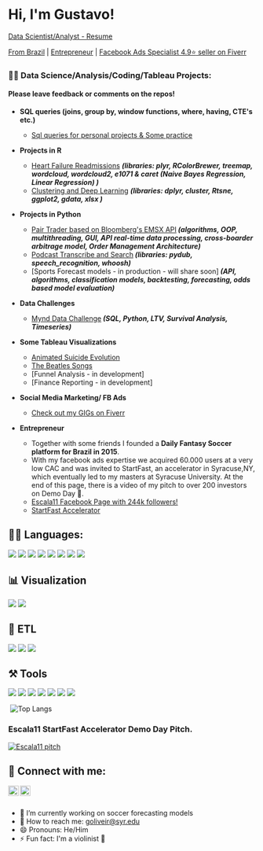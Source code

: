 <h1>Hi, I'm Gustavo! </h1>
<a href="https://rebrand.ly/github_resume">Data Scientist/Analyst - Resume</a> <br/>

<a href="https://www.visitbrasil.com/en/">From Brazil</a> | <a href="https://www.linkedin.com/in/oliveiralgm/">Entrepreneur</a> | <a href="https://rebrand.ly/github_fiverr"> Facebook Ads Specialist 4.9:star: seller on Fiverr</a>

<h3>👨‍💻 Data Science/Analysis/Coding/Tableau Projects:</h2><h4> Please leave feedback or comments on the repos!</h3>
  
- <b>SQL queries (joins, group by, window functions, where, having, CTE's etc.)</b>
  - [Sql queries for personal projects & Some practice](https://rebrand.ly/github_sql)
- <b>Projects in R</b>
  - [Heart Failure Readmissions](https://rebrand.ly/github_heart_failure) <b><i>(libraries: plyr, RColorBrewer, treemap, wordcloud, wordcloud2, e1071 & caret (Naive Bayes Regression, Linear Regression) )</b></i>
  - [Clustering and Deep Learning](https://rebrand.ly/github_CMA) <b><i>(libraries: dplyr, cluster, Rtsne, ggplot2, gdata, xlsx
)</b></i>
- <b>Projects in Python </b>
  - [Pair Trader based on Bloomberg's EMSX API](hhttps://rebrand.ly/github_trader)<b><i> (algorithms, OOP, multithreading, GUI, API real-time data processing, cross-boarder arbitrage model, Order Management Architecture)</b></i>
  - [Podcast Transcribe and Search](https://github.com/oliveiralgm/podcast-project)<b><i> (libraries: pydub, speech_recognition, whoosh)</b></i>
  - [Sports Forecast models - in production - will share soon]<b><i> (API, algorithms, classification models, backtesting, forecasting, odds based model evaluation)</b></i>
- <b>Data Challenges </b>
  - [Mynd Data Challenge](https://rebrand.ly/github_mynd)<b><i> (SQL, Python, LTV, Survival Analysis, Timeseries)</b></i>
- <b>Some Tableau Visualizations</b>
  - [Animated Suicide Evolution](https://rebrand.ly/github_suicide)
  - [The Beatles Songs](https://rebrand.ly/github_beatles)
  - [Funnel Analysis - in development]
  - [Finance Reporting - in development]

- <b>Social Media Marketing/ FB Ads</b>
  - [Check out my GIGs on Fiverr](https://www.fiverr.com/gustavooliveira)
- <b>Entrepreneur</b>
  - Together with some friends I founded a <b>Daily Fantasy Soccer platform for Brazil in 2015</b>. 
  - With my facebook ads expertise we acquired 60.000 users at a very low CAC and was invited to StartFast, an accelerator in Syracuse,NY, which eventually led to my masters at Syracuse University. At the end of this page, there is a video of my pitch to over 200 investors on Demo Day 🤦.
  - [Escala11 Facebook Page with 244k followers!](https://www.facebook.com/escalaonze)
  - [StartFast Accelerator](https://startfastventures.com/)

  
<h2>👨‍💻 Languages:</h2>

![](https://img.shields.io/badge/MySQL-005C84?style=for-the-badge&logo=mysql&logoColor=white)
![](https://img.shields.io/badge/PostgreSQL-316192?style=for-the-badge&logo=postgresql&logoColor=white)
![](https://img.shields.io/badge/Python-FFD43B?style=for-the-badge&logo=python&logoColor=blue)
![](https://img.shields.io/badge/R-276DC3?style=for-the-badge&logo=r&logoColor=white)
![](https://img.shields.io/badge/C-00599C?style=for-the-badge&logo=c&logoColor=white)
![](https://img.shields.io/badge/scikit_learn-F7931E?style=for-the-badge&logo=scikit-learn&logoColor=white)
![](https://img.shields.io/badge/SciPy-654FF0?style=for-the-badge&logo=SciPy&logoColor=white)
![](https://img.shields.io/badge/Pandas-2C2D72?style=for-the-badge&logo=pandas&logoColor=white)

<h2>📊 Visualization</h2>

![](https://img.shields.io/badge/Tableau-E97627?style=for-the-badge&logo=Tableau&logoColor=white)
![](https://img.shields.io/badge/Plotly-239120?style=for-the-badge&logo=plotly&logoColor=white)

<h2>🧱 ETL</h2>

![](https://img.shields.io/badge/dbt-FF694B?style=for-the-badge&logo=dbt&logoColor=white)
![](https://img.shields.io/badge/Bitbucket-0747a6?style=for-the-badge&logo=bitbucket&logoColor=white)
![](https://img.shields.io/badge/Airflow-017CEE?style=for-the-badge&logo=Apache%20Airflow&logoColor=white)

<h2>⚒️ Tools</h2>

![](https://img.shields.io/badge/Jira-0052CC?style=for-the-badge&logo=Jira&logoColor=white)
![](https://img.shields.io/badge/GitHub-100000?style=for-the-badge&logo=github&logoColor=white)
![](https://img.shields.io/badge/conda-342B029.svg?&style=for-the-badge&logo=anaconda&logoColor=white)
![](https://img.shields.io/badge/Jupyter-F37626.svg?&style=for-the-badge&logo=Jupyter&logoColor=white)
![](https://img.shields.io/badge/PyCharm-000000.svg?&style=for-the-badge&logo=PyCharm&logoColor=white)
![](https://img.shields.io/badge/sublime_text-%23575757.svg?&style=for-the-badge&logo=sublime-text&logoColor=important)
![](https://img.shields.io/badge/Microsoft_Office-D83B01?style=for-the-badge&logo=microsoft-office&logoColor=white)


![]()
![Top Langs](https://github-readme-stats.vercel.app/api/top-langs/?username=oliveiralgm)

### Escala11 StartFast Accelerator Demo Day Pitch.

[![Escala11 pitch](https://img.youtube.com/vi/jOr_aXk4868/0.jpg)](https://www.youtube.com/watch?v=jOr_aXk4868)

  
<!-- 
<h2>📺 Popular YouTube Videos</h2>

- [How to get into Cybersecurity Starting From Zero](https://www.youtube.com/watch?v=a83ASGn_V_s)
- [A Day in the Life of a Cybersecurity Anayst](https://www.youtube.com/watch?v=uHy3oM7NnoU)
- [How to Create a KeyLogger (C#)](https://www.youtube.com/watch?v=N-L9hklSlNk)
- [Ransomware Demonstration (C#)](https://www.youtube.com/watch?v=OfvdQeh79s0)
- [Is WGU Legit?](https://www.youtube.com/watch?v=E2MwRWxDBkA) -->

<h2> 🤳 Connect with me:</h2>

<a href="https://www.instagram.com/thelightsaber__/"><img align="left" src="https://raw.githubusercontent.com/yushi1007/yushi1007/main/images/instagram.svg" alt="Gustavo Oliveira | Instagram" width="21px"/></a>
<a href="https://www.linkedin.com/in/oliveiralgm/"><img align="left" src="https://raw.githubusercontent.com/yushi1007/yushi1007/main/images/linkedin.svg" alt="Gustavo Oliveira | LinkedIn" width="21px"/></a>  <br />


<h2> </h2>
<!-- - 🌱 I’m currently learning ...
- 👯 I’m looking to collaborate on ...
- 🤔 I’m looking for help with ...
- 💬 Ask me about ... -->

  - 🔭 I’m currently working on soccer forecasting models
  - 📧 How to reach me: [goliveir@syr.edu](mailto:goliveir@syr.edu)
  - 😄 Pronouns: He/Him
  - ⚡ Fun fact: I'm a violinist 🎻
